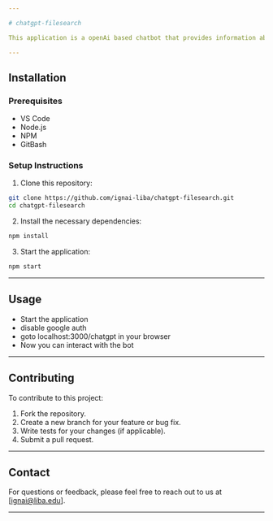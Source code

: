 ```yaml
---

# chatgpt-filesearch

This application is a openAi based chatbot that provides information about Ignatian spirituality and teachings.

---
```


## Installation

### Prerequisites

- VS Code
- Node.js
- NPM
- GitBash

### Setup Instructions

1. Clone this repository:

```bash
git clone https://github.com/ignai-liba/chatgpt-filesearch.git
cd chatgpt-filesearch
```

2. Install the necessary dependencies:

```bash
npm install 
```

3. Start the application:

```bash
npm start 
```

---

## Usage

- Start the application
- disable google auth
- goto localhost:3000/chatgpt in your browser
- Now you can interact with the bot

---

## Contributing

To contribute to this project:

1. Fork the repository.
2. Create a new branch for your feature or bug fix.
3. Write tests for your changes (if applicable).
4. Submit a pull request.

---

## Contact

For questions or feedback, please feel free to reach out to us at [ignai@liba.edu].

---
